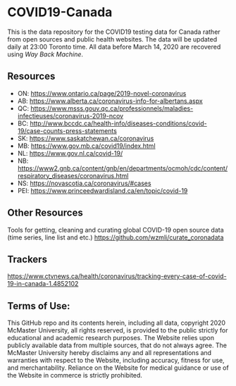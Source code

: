 # COVID19-Canada

This is the data repository for the COVID19 testing data for Canada rather from open sources and public health websites. The data will be updated daily at 23:00 Toronto time. 
All data before March 14, 2020 are recovered using _Way Back Machine_. 

## Resources

- ON: https://www.ontario.ca/page/2019-novel-coronavirus
- AB: https://www.alberta.ca/coronavirus-info-for-albertans.aspx
- QC: https://www.msss.gouv.qc.ca/professionnels/maladies-infectieuses/coronavirus-2019-ncov
- BC: http://www.bccdc.ca/health-info/diseases-conditions/covid-19/case-counts-press-statements
- SK: https://www.saskatchewan.ca/coronavirus
- MB: https://www.gov.mb.ca/covid19/index.html
- NL: https://www.gov.nl.ca/covid-19/
- NB: https://www2.gnb.ca/content/gnb/en/departments/ocmoh/cdc/content/respiratory_diseases/coronavirus.html
- NS: https://novascotia.ca/coronavirus/#cases
- PEI: https://www.princeedwardisland.ca/en/topic/covid-19

## Other Resources

Tools for getting, cleaning and curating global COVID-19 open source data (time series, line list and etc.)
https://github.com/wzmli/curate_coronadata

## Trackers

https://www.ctvnews.ca/health/coronavirus/tracking-every-case-of-covid-19-in-canada-1.4852102

## Terms of Use:

This GitHub repo and its contents herein, including all data, copyright 2020 McMaster University, all rights reserved, is provided to the public strictly for educational and academic research purposes.  The Website relies upon publicly available data from multiple sources, that do not always agree. The McMaster University hereby disclaims any and all representations and warranties with respect to the Website, including accuracy, fitness for use, and merchantability.  Reliance on the Website for medical guidance or use of the Website in commerce is strictly prohibited.
